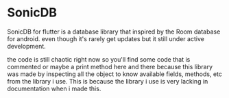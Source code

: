# SonicDB

SonicDB for flutter is a database library that inspired by the Room database for android.
even though it's rarely get updates but it still under active development.

the code is still chaotic right now so you'll find some code that is commented or maybe a print method here and there because this library was made by inspecting all the object to know available fields, methods, etc from the library i use. This is because the library i use is very lacking in documentation when i made this.
